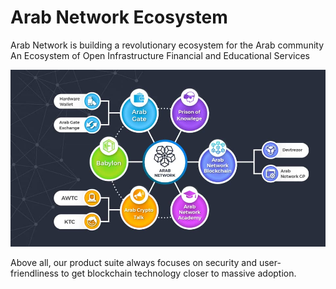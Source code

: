 # Arab Network Ecosystem

Arab Network is building a revolutionary ecosystem for the Arab community An Ecosystem of Open Infrastructure Financial and Educational Services

![Arab Network Ecosystem](<../../.gitbook/assets/WhatsApp Image 2022-04-16 at 10.33.38 AM (1).jpeg>)

Above all, our product suite always focuses on security and user-friendliness to get blockchain technology closer to massive adoption.





